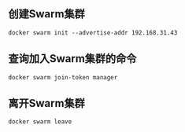 ## 创建Swarm集群
```shell script
docker swarm init --advertise-addr 192.168.31.43
```
## 查询加入Swarm集群的命令
```shell script
docker swarm join-token manager
```
## 离开Swarm集群
```shell script
docker swarm leave
```
